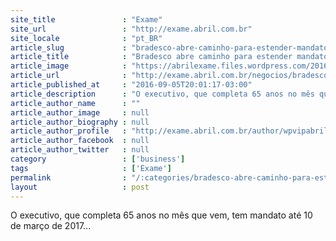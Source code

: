 ```yaml
---
site_title               : "Exame"
site_url                 : "http://exame.abril.com.br"
site_locale              : "pt_BR"
article_slug             : "bradesco-abre-caminho-para-estender-mandato-de-trabuco"
article_title            : "Bradesco abre caminho para estender mandato de Trabuco"
article_image            : "https://abrilexame.files.wordpress.com/2016/09/size_960_16_9_m554956.jpg?quality=70&strip=all&w=960"
article_url              : "http://exame.abril.com.br/negocios/bradesco-abre-caminho-para-estender-mandato-de-trabuco/"
article_published_at     : "2016-09-05T20:01:17-03:00"
article_description      : "O executivo, que completa 65 anos no mês que vem, tem mandato até 10 de março de 2017..."
article_author_name      : ""
article_author_image     : null
article_author_biography : null
article_author_profile   : "http://exame.abril.com.br/author/wpvipabril/"
article_author_facebook  : null
article_author_twitter   : null
category                 : ['business']
tags                     : ['Exame']
permalink                : "/:categories/bradesco-abre-caminho-para-estender-mandato-de-trabuco/"
layout                   : post
---
```


O executivo, que completa 65 anos no mês que vem, tem mandato até 10 de março de 2017...
